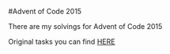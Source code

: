 #Advent of Code 2015

There are my solvings for Advent of Code 2015

Original tasks you can find [HERE](https://adventofcode.com/2015)
